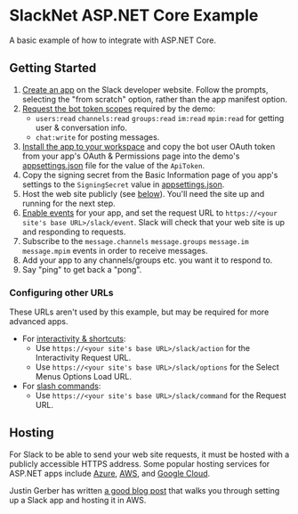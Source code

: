 ﻿# SlackNet ASP.NET Core Example
A basic example of how to integrate with ASP.NET Core.

## Getting Started
1. [Create an app](https://api.slack.com/authentication/basics#creating) on the Slack developer website. Follow the prompts, selecting the "from scratch" option, rather than the app manifest option.
2. [Request the bot token scopes](https://api.slack.com/authentication/basics#scopes) required by the demo:
   - `users:read` `channels:read` `groups:read` `im:read` `mpim:read` for getting user & conversation info.
   - `chat:write` for posting messages.
3. [Install the app to your workspace](https://api.slack.com/authentication/basics#installing) and copy the bot user OAuth token from your app's OAuth & Permissions page into the demo's [appsettings.json](./appsettings.json) file for the value of the `ApiToken`.
4. Copy the signing secret from the Basic Information page of you app's settings to the `SigningSecret` value in [appsettings.json](./appsettings.json).
5. Host the web site publicly (see [below](#hosting)). You'll need the site up and running for the next step.
6. [Enable events](https://api.slack.com/apis/connections/events-api#the-events-api__subscribing-to-event-types) for your app, and set the request URL to `https://<your site's base URL>/slack/event`. Slack will check that your web site is up and responding to requests.
7. Subscribe to the `message.channels` `message.groups` `message.im` `message.mpim` events in order to receive messages.
8. Add your app to any channels/groups etc. you want it to respond to.
9. Say "ping" to get back a "pong".

### Configuring other URLs
These URLs aren't used by this example, but may be required for more advanced apps. 
- For [interactivity & shortcuts](https://api.slack.com/interactivity/handling#setup):
   - Use `https://<your site's base URL>/slack/action` for the Interactivity Request URL.
   - Use `https://<your site's base URL>/slack/options` for the Select Menus Options Load URL.
- For [slash commands](https://api.slack.com/interactivity/slash-commands#creating_commands):
   - Use `https://<your site's base URL>/slack/command` for the Request URL.

## Hosting
For Slack to be able to send your web site requests, it must be hosted with a publicly accessible HTTPS address.
Some popular hosting services for ASP.NET apps include [Azure](https://azure.microsoft.com/en-au/services/app-service/web/), [AWS](https://aws.amazon.com/elasticbeanstalk), and [Google Cloud](https://cloud.google.com/appengine).

Justin Gerber has written [a good blog post](https://medium.com/@justinshawngerber/how-to-create-a-simple-slackbot-using-c-and-net-6-ebfec7692f41) that walks you through setting up a Slack app and hosting it in AWS.